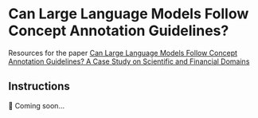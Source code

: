# Can Large Language Models Follow Concept Annotation Guidelines?

Resources for the paper [Can Large Language Models Follow Concept Annotation Guidelines? A Case Study on Scientific and Financial Domains](arxiv.org/abs/2311.08704)

## Instructions
🚧 Coming soon...